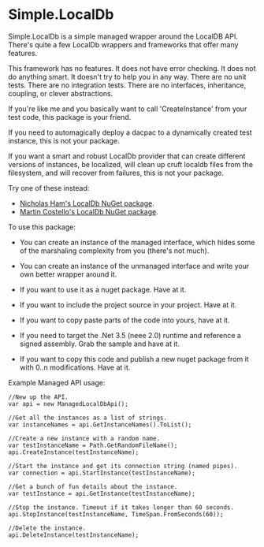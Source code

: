 # Simple.LocalDb

Simple.LocalDb is a simple managed wrapper around the LocalDB API. There's quite a few LocalDb wrappers and frameworks that offer many features. 

This framework has no features. It does not have error checking. It does not do anything smart. It doesn't try to help you in any way. There are no unit tests. There are no integration tests. There are no interfaces, inheritance, coupling, or clever abstractions.

If you're like me and you basically want to call 'CreateInstance' from your test code, this package is your friend.

If you need to automagically deploy a dacpac to a dynamically created test instance, this is not your package.

If you want a smart and robust LocalDb provider that can create different versions of instances, be localized, will clean up cruft localdb files from the filesystem, and will recover from failures, this is not your package.

Try one of these instead:

 - [Nicholas Ham's LocalDb NuGet package](https://www.nuget.org/packages/SqlLocalDb.Dac/).
 -  [Martin Costello's  LocalDb NuGet package](https://www.nuget.org/packages/SqlLocalDb.Dac/).

To use this package:

- You can create an instance of the managed interface, which hides some of the marshaling complexity from you (there's not much).

- You can create an instance of the unmanaged interface and write your own better wrapper around it.

- If you want to use it as a nuget package. Have at it.

- If you want to include the project source in your project. Have at it.

- If you want to copy paste parts of the code into yours, have at it.

- If you need to target the .Net 3.5 (neee 2.0) runtime and reference a signed assembly. Grab the sample and have at it.
- If you want to copy this code and publish a new nuget package from it with 0..n modifications. Have at it.

Example Managed API usage:

```
//New up the API.
var api = new ManagedLocalDbApi();

//Get all the instances as a list of strings.
var instanceNames = api.GetInstanceNames().ToList();

//Create a new instance with a random name.
var testInstanceName = Path.GetRandomFileName();
api.CreateInstance(testInstanceName);

//Start the instance and get its connection string (named pipes).
var connection = api.StartInstance(testInstanceName);

//Get a bunch of fun details about the instance.
var testInstance = api.GetInstance(testInstanceName);

//Stop the instance. Timeout if it takes longer than 60 seconds.
api.StopInstance(testInstanceName, TimeSpan.FromSeconds(60));

//Delete the instance.
api.DeleteInstance(testInstanceName);
```


